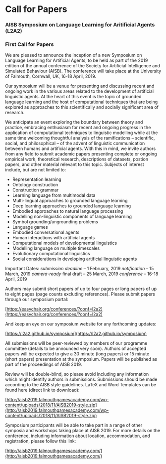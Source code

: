 # Call for Papers

### AISB Symposium on Language Learning for Aritificial Agents (L2A2)
### First Call for Papers

We are pleased to announce the inception of a new Symposium on Language Learning for Artificial Agents, to be held as part of the 2019 edition of the annual conference of the Society for Artificial Intelligence and Simulated Behaviour (AISB).  The conference will take place at the University of Falmouth, Cornwall, UK, 16-18 April, 2019.

Our symposium will be a venue for presenting and discussing recent and ongoing work in the various areas related to the development of artificial linguistic agents.  At the heart of this event is the topic of grounded language learning and the host of computational techniques that are being explored as approaches to this scientifically and socially significant area of research.

We anticipate an event exploring the boundary between theory and practice, embracing enthusiasm for recent and ongoing progress in the application of computational techniques to linguistic modelling while at the same time welcoming thoughtful analysis of the ramifications – scientific, social, and philosophical – of the advent of linguistic communication between humans and artificial agents.  With this in mind, we invite authors from any field to submit academic papers presenting complete or ongoing empirical work, theoretical research, descriptions of datasets, postion papers, and other material relevant to this topic.  Subjects of interest include, but are not limited to:

- Representation learning
- Ontology construction
- Construction grammar
- Learning language from multimodal data
- Multi-lingual approaches to grounded language learning
- Deep learning approaches to grounded language learning
- Embodied approaches to natural language processing
- Modelling non-linguistic components of language learning
- Symbol grounding/ungrounding problems
- Language games
- Embodied conversational agents
- Human interactions with artificial agents
- Computational models of developmental linguistics
- Modelling language on multiple timescales
- Evolutionary computational linguistics
- Social considerations in developing artificial linguistic agents

Important Dates:
_submission deadline_ – 1 February, 2019
_notification_ – 15 March, 2019
_camera-ready_ final draft – 25 March, 2019
_conference_ – 16-18 April, 2019

Authors may submit short papers of up to four pages or long papers of up to eight pages (page counts excluding references).  Please submit papers through our symposium portal:

[https://easychair.org/conferences/?conf=l2a2](https://easychair.org/conferences/?conf=l2a2)

And keep an eye on our symposium website for any forthcoming updates:

[https://l2a2.github.io/symposium](https://l2a2.github.io/symposium)

All submissions will be peer-reviewed by members of our programme committee (details to be announced very soon).  Authors of accepted papers will be expected to give a 30 minute (long papers) or 15 minute (short papers) presentation at the symposium.  Papers will be published as part of the proceedings of AISB 2019.

Review will be double-blind, so please avoid including any information which might identify authors in submissions.  Submissions should be made according to the AISB style guidelines.  LaTeX and Word Templates can be found here (direct link to download):

[http://aisb2019.falmouthgamesacademy.com/wp-content/uploads/2018/11/AISB2019-style.zip](http://aisb2019.falmouthgamesacademy.com/wp-content/uploads/2018/11/AISB2019-style.zip)

Symposium participants will be able to take part in a range of other symposia and workshops taking place at AISB 2019.  For more details on the conference, including information about location, accommodation, and registration, please follow this link:

[http://aisb2019.falmouthgamesacademy.com/](http://aisb2019.falmouthgamesacademy.com/)
